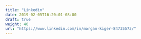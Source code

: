 ```yaml
---
title: "Linkedin"
date: 2019-02-05T16:20:01-08:00
draft: true
weight: 40
url: "https://www.linkedin.com/in/morgan-kiger-84735573/"
---
```

